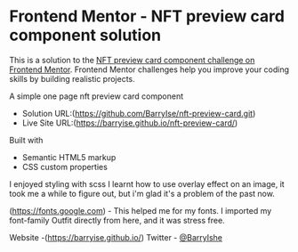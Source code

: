 # Frontend Mentor - NFT preview card component solution

This is a solution to the [NFT preview card component challenge on Frontend Mentor](https://www.frontendmentor.io/challenges/nft-preview-card-component-SbdUL_w0U). Frontend Mentor challenges help you improve your coding skills by building realistic projects.

A simple one page nft preview card component

- Solution URL:(https://github.com/BarryIse/nft-preview-card.git)
- Live Site URL:(https://barryise.github.io/nft-preview-card/)

Built with
- Semantic HTML5 markup
- CSS custom properties

I enjoyed styling with scss 
I learnt how to use overlay effect on an image, it took me a while to figure out, but i'm glad it's a problem of the past now.

(https://fonts.google.com) - This helped me for my fonts. I imported my font-family Outfit directly from here, and it was stress free.

Website -(https://barryise.github.io/)
Twitter - [@BarryIshe](https://www.twitter.com/BarryIshe)
